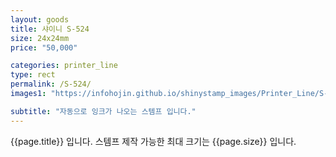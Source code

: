 ```yaml
---
layout: goods
title: 샤이니 S-524
size: 24x24mm
price: "50,000"

categories: printer_line
type: rect
permalink: /S-524/
images1: "https://infohojin.github.io/shinystamp_images/Printer_Line/S-524/S-524_1.jpg"

subtitle: "자동으로 잉크가 나오는 스템프 입니다."
---
```


{{page.title}} 입니다. 스템프 제작 가능한 최대 크기는 {{page.size}} 입니다.